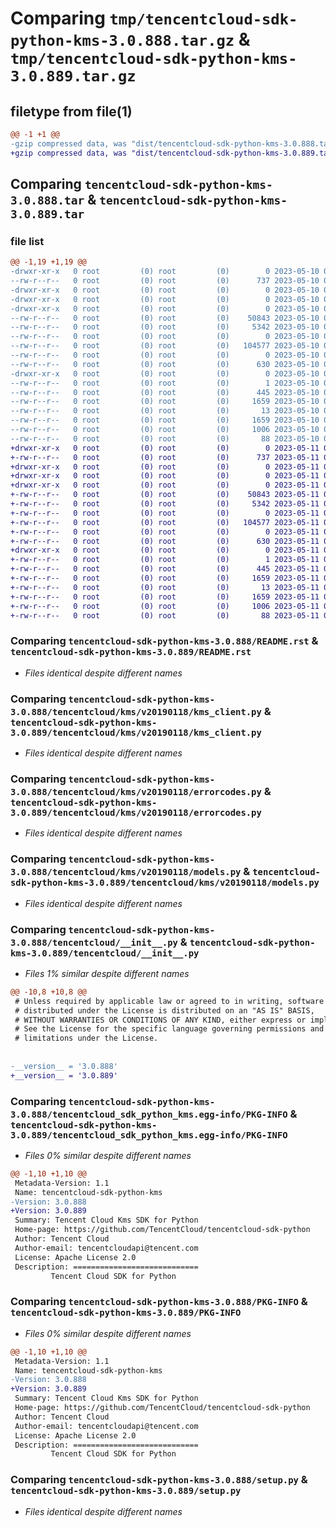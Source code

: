 # Comparing `tmp/tencentcloud-sdk-python-kms-3.0.888.tar.gz` & `tmp/tencentcloud-sdk-python-kms-3.0.889.tar.gz`

## filetype from file(1)

```diff
@@ -1 +1 @@
-gzip compressed data, was "dist/tencentcloud-sdk-python-kms-3.0.888.tar", last modified: Wed May 10 02:18:44 2023, max compression
+gzip compressed data, was "dist/tencentcloud-sdk-python-kms-3.0.889.tar", last modified: Thu May 11 02:55:35 2023, max compression
```

## Comparing `tencentcloud-sdk-python-kms-3.0.888.tar` & `tencentcloud-sdk-python-kms-3.0.889.tar`

### file list

```diff
@@ -1,19 +1,19 @@
-drwxr-xr-x   0 root         (0) root         (0)        0 2023-05-10 02:18:44.000000 tencentcloud-sdk-python-kms-3.0.888/
--rw-r--r--   0 root         (0) root         (0)      737 2023-05-10 02:18:44.000000 tencentcloud-sdk-python-kms-3.0.888/README.rst
-drwxr-xr-x   0 root         (0) root         (0)        0 2023-05-10 02:18:44.000000 tencentcloud-sdk-python-kms-3.0.888/tencentcloud/
-drwxr-xr-x   0 root         (0) root         (0)        0 2023-05-10 02:18:44.000000 tencentcloud-sdk-python-kms-3.0.888/tencentcloud/kms/
-drwxr-xr-x   0 root         (0) root         (0)        0 2023-05-10 02:18:44.000000 tencentcloud-sdk-python-kms-3.0.888/tencentcloud/kms/v20190118/
--rw-r--r--   0 root         (0) root         (0)    50843 2023-05-10 02:18:44.000000 tencentcloud-sdk-python-kms-3.0.888/tencentcloud/kms/v20190118/kms_client.py
--rw-r--r--   0 root         (0) root         (0)     5342 2023-05-10 02:18:44.000000 tencentcloud-sdk-python-kms-3.0.888/tencentcloud/kms/v20190118/errorcodes.py
--rw-r--r--   0 root         (0) root         (0)        0 2023-05-10 02:18:44.000000 tencentcloud-sdk-python-kms-3.0.888/tencentcloud/kms/v20190118/__init__.py
--rw-r--r--   0 root         (0) root         (0)   104577 2023-05-10 02:18:44.000000 tencentcloud-sdk-python-kms-3.0.888/tencentcloud/kms/v20190118/models.py
--rw-r--r--   0 root         (0) root         (0)        0 2023-05-10 02:18:44.000000 tencentcloud-sdk-python-kms-3.0.888/tencentcloud/kms/__init__.py
--rw-r--r--   0 root         (0) root         (0)      630 2023-05-10 02:18:44.000000 tencentcloud-sdk-python-kms-3.0.888/tencentcloud/__init__.py
-drwxr-xr-x   0 root         (0) root         (0)        0 2023-05-10 02:18:44.000000 tencentcloud-sdk-python-kms-3.0.888/tencentcloud_sdk_python_kms.egg-info/
--rw-r--r--   0 root         (0) root         (0)        1 2023-05-10 02:18:44.000000 tencentcloud-sdk-python-kms-3.0.888/tencentcloud_sdk_python_kms.egg-info/dependency_links.txt
--rw-r--r--   0 root         (0) root         (0)      445 2023-05-10 02:18:44.000000 tencentcloud-sdk-python-kms-3.0.888/tencentcloud_sdk_python_kms.egg-info/SOURCES.txt
--rw-r--r--   0 root         (0) root         (0)     1659 2023-05-10 02:18:44.000000 tencentcloud-sdk-python-kms-3.0.888/tencentcloud_sdk_python_kms.egg-info/PKG-INFO
--rw-r--r--   0 root         (0) root         (0)       13 2023-05-10 02:18:44.000000 tencentcloud-sdk-python-kms-3.0.888/tencentcloud_sdk_python_kms.egg-info/top_level.txt
--rw-r--r--   0 root         (0) root         (0)     1659 2023-05-10 02:18:44.000000 tencentcloud-sdk-python-kms-3.0.888/PKG-INFO
--rw-r--r--   0 root         (0) root         (0)     1006 2023-05-10 02:18:44.000000 tencentcloud-sdk-python-kms-3.0.888/setup.py
--rw-r--r--   0 root         (0) root         (0)       88 2023-05-10 02:18:44.000000 tencentcloud-sdk-python-kms-3.0.888/setup.cfg
+drwxr-xr-x   0 root         (0) root         (0)        0 2023-05-11 02:55:35.000000 tencentcloud-sdk-python-kms-3.0.889/
+-rw-r--r--   0 root         (0) root         (0)      737 2023-05-11 02:55:35.000000 tencentcloud-sdk-python-kms-3.0.889/README.rst
+drwxr-xr-x   0 root         (0) root         (0)        0 2023-05-11 02:55:35.000000 tencentcloud-sdk-python-kms-3.0.889/tencentcloud/
+drwxr-xr-x   0 root         (0) root         (0)        0 2023-05-11 02:55:35.000000 tencentcloud-sdk-python-kms-3.0.889/tencentcloud/kms/
+drwxr-xr-x   0 root         (0) root         (0)        0 2023-05-11 02:55:35.000000 tencentcloud-sdk-python-kms-3.0.889/tencentcloud/kms/v20190118/
+-rw-r--r--   0 root         (0) root         (0)    50843 2023-05-11 02:55:35.000000 tencentcloud-sdk-python-kms-3.0.889/tencentcloud/kms/v20190118/kms_client.py
+-rw-r--r--   0 root         (0) root         (0)     5342 2023-05-11 02:55:35.000000 tencentcloud-sdk-python-kms-3.0.889/tencentcloud/kms/v20190118/errorcodes.py
+-rw-r--r--   0 root         (0) root         (0)        0 2023-05-11 02:55:35.000000 tencentcloud-sdk-python-kms-3.0.889/tencentcloud/kms/v20190118/__init__.py
+-rw-r--r--   0 root         (0) root         (0)   104577 2023-05-11 02:55:35.000000 tencentcloud-sdk-python-kms-3.0.889/tencentcloud/kms/v20190118/models.py
+-rw-r--r--   0 root         (0) root         (0)        0 2023-05-11 02:55:35.000000 tencentcloud-sdk-python-kms-3.0.889/tencentcloud/kms/__init__.py
+-rw-r--r--   0 root         (0) root         (0)      630 2023-05-11 02:55:35.000000 tencentcloud-sdk-python-kms-3.0.889/tencentcloud/__init__.py
+drwxr-xr-x   0 root         (0) root         (0)        0 2023-05-11 02:55:35.000000 tencentcloud-sdk-python-kms-3.0.889/tencentcloud_sdk_python_kms.egg-info/
+-rw-r--r--   0 root         (0) root         (0)        1 2023-05-11 02:55:35.000000 tencentcloud-sdk-python-kms-3.0.889/tencentcloud_sdk_python_kms.egg-info/dependency_links.txt
+-rw-r--r--   0 root         (0) root         (0)      445 2023-05-11 02:55:35.000000 tencentcloud-sdk-python-kms-3.0.889/tencentcloud_sdk_python_kms.egg-info/SOURCES.txt
+-rw-r--r--   0 root         (0) root         (0)     1659 2023-05-11 02:55:35.000000 tencentcloud-sdk-python-kms-3.0.889/tencentcloud_sdk_python_kms.egg-info/PKG-INFO
+-rw-r--r--   0 root         (0) root         (0)       13 2023-05-11 02:55:35.000000 tencentcloud-sdk-python-kms-3.0.889/tencentcloud_sdk_python_kms.egg-info/top_level.txt
+-rw-r--r--   0 root         (0) root         (0)     1659 2023-05-11 02:55:35.000000 tencentcloud-sdk-python-kms-3.0.889/PKG-INFO
+-rw-r--r--   0 root         (0) root         (0)     1006 2023-05-11 02:55:35.000000 tencentcloud-sdk-python-kms-3.0.889/setup.py
+-rw-r--r--   0 root         (0) root         (0)       88 2023-05-11 02:55:35.000000 tencentcloud-sdk-python-kms-3.0.889/setup.cfg
```

### Comparing `tencentcloud-sdk-python-kms-3.0.888/README.rst` & `tencentcloud-sdk-python-kms-3.0.889/README.rst`

 * *Files identical despite different names*

### Comparing `tencentcloud-sdk-python-kms-3.0.888/tencentcloud/kms/v20190118/kms_client.py` & `tencentcloud-sdk-python-kms-3.0.889/tencentcloud/kms/v20190118/kms_client.py`

 * *Files identical despite different names*

### Comparing `tencentcloud-sdk-python-kms-3.0.888/tencentcloud/kms/v20190118/errorcodes.py` & `tencentcloud-sdk-python-kms-3.0.889/tencentcloud/kms/v20190118/errorcodes.py`

 * *Files identical despite different names*

### Comparing `tencentcloud-sdk-python-kms-3.0.888/tencentcloud/kms/v20190118/models.py` & `tencentcloud-sdk-python-kms-3.0.889/tencentcloud/kms/v20190118/models.py`

 * *Files identical despite different names*

### Comparing `tencentcloud-sdk-python-kms-3.0.888/tencentcloud/__init__.py` & `tencentcloud-sdk-python-kms-3.0.889/tencentcloud/__init__.py`

 * *Files 1% similar despite different names*

```diff
@@ -10,8 +10,8 @@
 # Unless required by applicable law or agreed to in writing, software
 # distributed under the License is distributed on an "AS IS" BASIS,
 # WITHOUT WARRANTIES OR CONDITIONS OF ANY KIND, either express or implied.
 # See the License for the specific language governing permissions and
 # limitations under the License.
 
 
-__version__ = '3.0.888'
+__version__ = '3.0.889'
```

### Comparing `tencentcloud-sdk-python-kms-3.0.888/tencentcloud_sdk_python_kms.egg-info/PKG-INFO` & `tencentcloud-sdk-python-kms-3.0.889/tencentcloud_sdk_python_kms.egg-info/PKG-INFO`

 * *Files 0% similar despite different names*

```diff
@@ -1,10 +1,10 @@
 Metadata-Version: 1.1
 Name: tencentcloud-sdk-python-kms
-Version: 3.0.888
+Version: 3.0.889
 Summary: Tencent Cloud Kms SDK for Python
 Home-page: https://github.com/TencentCloud/tencentcloud-sdk-python
 Author: Tencent Cloud
 Author-email: tencentcloudapi@tencent.com
 License: Apache License 2.0
 Description: ============================
         Tencent Cloud SDK for Python
```

### Comparing `tencentcloud-sdk-python-kms-3.0.888/PKG-INFO` & `tencentcloud-sdk-python-kms-3.0.889/PKG-INFO`

 * *Files 0% similar despite different names*

```diff
@@ -1,10 +1,10 @@
 Metadata-Version: 1.1
 Name: tencentcloud-sdk-python-kms
-Version: 3.0.888
+Version: 3.0.889
 Summary: Tencent Cloud Kms SDK for Python
 Home-page: https://github.com/TencentCloud/tencentcloud-sdk-python
 Author: Tencent Cloud
 Author-email: tencentcloudapi@tencent.com
 License: Apache License 2.0
 Description: ============================
         Tencent Cloud SDK for Python
```

### Comparing `tencentcloud-sdk-python-kms-3.0.888/setup.py` & `tencentcloud-sdk-python-kms-3.0.889/setup.py`

 * *Files identical despite different names*

